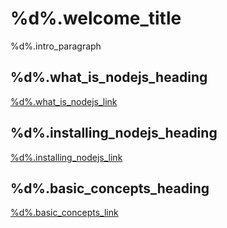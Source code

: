 # %d%.welcome_title

%d%.intro_paragraph

## %d%.what_is_nodejs_heading
[%d%.what_is_nodejs_link](/%lang%/%version%/what-is-nodejs)

## %d%.installing_nodejs_heading
[%d%.installing_nodejs_link](/%lang%/%version%/installing-nodejs)

## %d%.basic_concepts_heading
[%d%.basic_concepts_link](/%lang%/%version%/concepts/basic)
